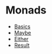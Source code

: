 # Monads

- [Basics](./basics/readme.md)
- [Maybe](./maybe/readme.md)
- [Either](./either/readme.md)
- [Result](./result.md)
